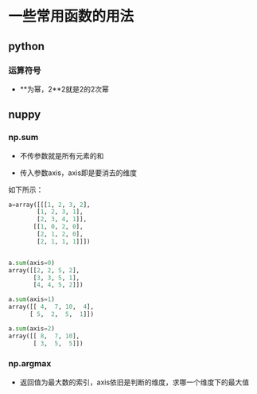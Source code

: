 # 一些常用函数的用法

## python

### 运算符号

* \**为幂，2\**2就是2的2次幂

## nuppy

### np.sum

* 不传参数就是所有元素的和

* 传入参数axis，axis即是要消去的维度

如下所示：

```python
a=array([[[1, 2, 3, 2],
        [1, 2, 3, 1],
        [2, 3, 4, 1]],
       [[1, 0, 2, 0],
        [2, 1, 2, 0],
        [2, 1, 1, 1]]])


a.sum(axis=0)
array([[2, 2, 5, 2],
       [3, 3, 5, 1],
       [4, 4, 5, 2]])

a.sum(axis=1)
array([[ 4,  7, 10,  4],
      [ 5,  2,  5,  1]])

a.sum(axis=2)
array([[ 8,  7, 10],
       [ 3,  5,  5]])
```

### np.argmax

* 返回值为最大数的索引，axis依旧是判断的维度，求哪一个维度下的最大值

